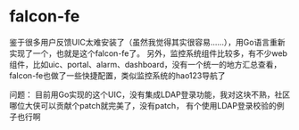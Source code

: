 falcon-fe
===

鉴于很多用户反馈UIC太难安装了（虽然我觉得其实很容易……），用Go语言重新实现了一个，也就是这个falcon-fe了。
另外，监控系统组件比较多，有不少web组件，比如uic、portal、alarm、dashboard，没有一个统一的地方汇总查看，
falcon-fe也做了一些快捷配置，类似监控系统的hao123导航了

问题：
目前用Go实现的这个UIC，没有集成LDAP登录功能，我对这块不熟，社区哪位大侠可以贡献个patch就完美了，没有patch，
有个使用LDAP登录校验的例子也行啊
